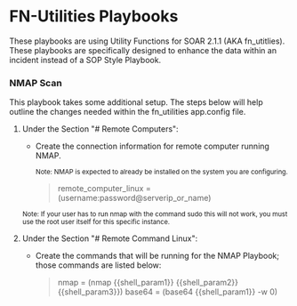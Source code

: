 # FN-Utilities Playbooks
These playbooks are using Utility Functions for SOAR 2.1.1 (AKA fn_utitlies). These playbooks are specifically designed to enhance the data within an incident instead of a SOP Style Playbook.

### NMAP Scan
This playbook takes some additional setup. The steps below will help outline the changes needed within the fn_utilities app.config file.

1. Under the Section "# Remote Computers":

	- Create the connection information for remote computer running NMAP.
	
		<sub>Note: NMAP is expected to already be installed on the system you are configuring.</sub>
	
		>remote_computer_linux = (username:password@serverip_or_name)
		
	<sub>Note: If your user has to run nmap with the command sudo this will not work, you must use the root user itself for this specific instance.</sub>

2. Under the Section "# Remote Command Linux":

	- Create the commands that will be running for the NMAP Playbook; those commands are listed below:
	
		>nmap = (nmap {{shell_param1}} {{shell_param2}} {{shell_param3}})
		>base64 = (base64 {{shell_param1}} -w 0)
